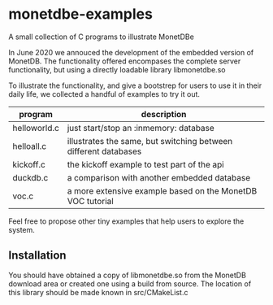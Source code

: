 # monetdbe-examples
A small collection of C programs to illustrate MonetDBe

In June 2020 we annouced the development of the embedded version of MonetDB. 
The functionality offered encompases the complete server functionality, but using
a directly loadable library libmonetdbe.so

To illustrate the functionality, and give a bootstrep for users to use it in their
daily life, we collected a handful of examples to try it out.

| program | description|
| ------------- | ----------------------------------------------------------- |
| helloworld.c  |just start/stop an :inmemory: database |
|  helloall.c    |illustrates the same, but switching between different databases|
|  kickoff.c    |the kickoff example to test part of the api|
|  duckdb.c  |a comparison with another embedded database|
|  voc.c |a more extensive example based on the MonetDB VOC tutorial|

Feel free to propose other tiny examples that help users to explore the system.

## Installation
You should have obtained a copy of libmonetdbe.so from the MonetDB download area
or created one using a build from source. The location of this library should be made 
known in src/CMakeList.c
